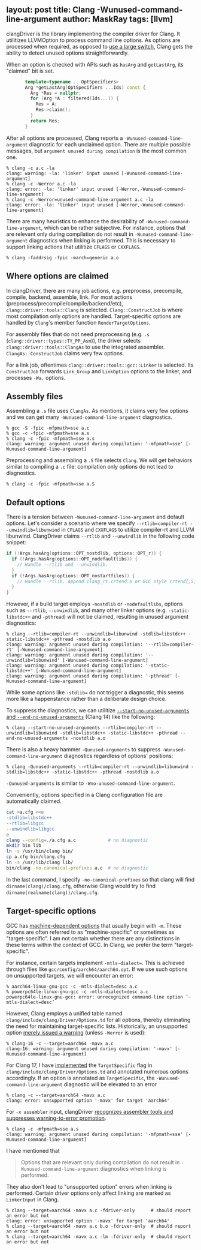 layout: post
title: Clang -Wunused-command-line-argument
author: MaskRay
tags: [llvm]
---

clangDriver is the library implementing the compiler driver for Clang.
It utilitizes LLVMOption to process command line options.
As options are processed when required, as opposed to [use a large switch](/blog/2020-10-03-llvm-command-line-processing), Clang gets the ability to detect unused options straightforwardly.

<!-- more -->

When an option is checked with APIs such as `hasArg` and `getLastArg`, its "claimed" bit is set.
```cpp
       template<typename ...OptSpecifiers>
       Arg *getLastArg(OptSpecifiers ...Ids) const {
         Arg *Res = nullptr;
         for (Arg *A : filtered(Ids...)) {
           Res = A;
           Res->claim();
         }
         return Res;
       }
```

After all options are processed, Clang reports a `-Wunused-command-line-argument` diagnostic for each unclaimed option.
There are multiple possible messages, but `argument unused during compilation` is the most common one.
```
% clang -c a.c -la
clang: warning: -la: 'linker' input unused [-Wunused-command-line-argument]
% clang -c -Werror a.c -la
clang: error: -la: 'linker' input unused [-Werror,-Wunused-command-line-argument]
% clang -c -Werror=unused-command-line-argument a.c -la
clang: error: -la: 'linker' input unused [-Werror,-Wunused-command-line-argument]
```

There are many heuristics to enhance the desirability of `-Wunused-command-line-argument`, which can be rather subjective.
For instance, options that are relevant only during compilation do not result in `-Wunused-command-line-argument` diagnostics when linking is performed.
This is necessary to support linking actions that utilitize `CFLAGS` or `CXXFLAGS`.
```
% clang -faddrsig -fpic -march=generic a.o
```

## Where options are claimed

In clangDriver, there are many job actions, e.g. preprocess, precompile, compile, backend, assemble, link.
For most actions (preprocess/precompile/compile/backend/etc), `clang::driver::tools::Clang` is selected.
`Clang::ConstructJob` is where most compilation only options are handled.
Target-specific options are handled by `Clang`'s member function `RenderTargetOptions`.

For assembly files that do not need preprocessing (e.g. `.s` (`clang::driver::types::TY_PP_Asm`)), the driver selects `clang::driver::tools::ClangAs` to use the integrated assembler.
`ClangAs::ConstructJob` claims very few options.

For a link job, oftentimes `clang::driver::tools::gcc::Linker` is selected.
Its `ConstructJob` forwards `Link_Group` and `LinkOption` options to the linker, and processes `-Wa,` options.

## Assembly files

Assembling a `.s` file uses `ClangAs`. As mentions, it claims very few options and we can get many `-Wunused-command-line-argument` diagnostics.
```
% gcc -S -fpic -mfpmath=sse a.c
% gcc -c -fpic -mfpmath=sse a.s
% clang -c -fpic -mfpmath=sse a.s
clang: warning: argument unused during compilation: '-mfpmath=sse' [-Wunused-command-line-argument]
```

Preprocessing and assembling a `.S` file selects `Clang`.
We will get behaviors similar to compiling a `.c` file: compilation only options do not lead to diagnostics.
```
% clang -c -fpic -mfpmath=sse a.S
```

## Default options

There is a tension between `-Wunused-command-line-argument` and default options.
Let's consider a scenario where we specify `--rtlib=compiler-rt --unwindlib=libunwind` in `CFLAGS` and `CXXFLAGS` to utilize compiler-rt and LLVM libunwind.
ClangDriver claims `--rtlib` and `--unwindlib` in the following code snippet:
```cpp
if (!Args.hasArg(options::OPT_nostdlib, options::OPT_r)) {
  if (!Args.hasArg(options::OPT_nodefaultlibs)) {
    // Handle --rtlib and --unwindlib.
  }
  if (!Args.hasArg(options::OPT_nostartfiles)) {
    // Handle --rtlib. Append clang_rt.crtend.o or GCC style crtend{,S,T}.o
  }
}
```

However, if a build target employs `-nostdlib` or `-nodefaultlibs`, options such as `--rtlib`, `--unwindlib`, and many other linker options (e.g. `-static-libstdc++` and `-pthread`) will not be claimed, resulting in unused argument diagnostics:
```
% clang --rtlib=compiler-rt --unwindlib=libunwind -stdlib=libstdc++ -static-libstdc++ -pthread -nostdlib a.o
clang: warning: argument unused during compilation: '--rtlib=compiler-rt' [-Wunused-command-line-argument]
clang: warning: argument unused during compilation: '--unwindlib=libunwind' [-Wunused-command-line-argument]
clang: warning: argument unused during compilation: '-static-libstdc++' [-Wunused-command-line-argument]
clang: warning: argument unused during compilation: '-pthread' [-Wunused-command-line-argument]
```

While some options like `-stdlib=` do not trigger a diagnostic, this seems more like a happenstance rather than a deliberate design choice.

To suppress the diagnostics, we can utilitize [`--start-no-unused-arguments` and `--end-no-unused-arguments`](https://reviews.llvm.org/D116503) (Clang 14) like the following:
```
% clang --start-no-unused-arguments --rtlib=compiler-rt --unwindlib=libunwind -stdlib=libstdc++ -static-libstdc++ -pthread --end-no-unused-arguments -nostdlib a.o
```

There is also a heavy hammer `-Qunused-arguments` to suppress `-Wunused-command-line-argument` diagnostics regardless of options' positions:
```
% clang -Qunused-arguments --rtlib=compiler-rt --unwindlib=libunwind -stdlib=libstdc++ -static-libstdc++ -pthread -nostdlib a.o
```

`-Qunused-arguments` is similar to `-Wno-unused-command-line-argument`.

Conveniently, options specified in a Clang configuration file are automatically claimed.

```sh
cat >a.cfg <<e
-stdlib=libstdc++
--rtlib=libgcc
--unwindlib=libgcc
e
clang --config=./a.cfg a.c            # no diagnostic
mkdir bin lib
ln -s /usr/bin/clang bin/
cp a.cfg bin/clang.cfg
ln -s /usr/lib/clang lib/
bin/clang -no-canonical-prefixes a.c  # no diagnostic
```

In the last command, I specify `-no-canonical-prefixes` so that clang will find `dirname(clang)/clang.cfg`, otherwise Clang would try to find `dirname(realname(clang))/clang.cfg`.

## Target-specific options

GCC has [machine-dependent options](https://gcc.gnu.org/onlinedocs/gcc/Submodel-Options.html) that usually begin with `-m`.
These options are often referred to as "machine-specific" or sometimes as "target-specific".
I am not certain whether there are any distinctions in these terms within the context of GCC.
In Clang, we prefer the term "target-specific".

For instance, certain targets implement `-mtls-dialect=`.
This is achieved through files like `gcc/config/aarch64/aarch64.opt`. If we use such options on unsupported targets, we will encounter an error:

```
% aarch64-linux-gnu-gcc -c -mtls-dialect=desc a.c
% powerpc64le-linux-gnu-gcc -c -mtls-dialect=desc a.c
powerpc64le-linux-gnu-gcc: error: unrecognized command-line option ‘-mtls-dialect=desc’
```

However, Clang employs a unified table named `clang/include/clang/Driver/Options.td` for all options, thereby eliminating the need for maintaining target-specific lists.
Historically, an unsupported option [merely issued a warning](https://github.com/llvm/llvm-project/issues/64632) (unless `-Werror` is used):
```
% clang-16 -c --target=aarch64 -mavx a.c
clang-16: warning: argument unused during compilation: '-mavx' [-Wunused-command-line-argument]
```

For Clang 17, I have [implemented](https://reviews.llvm.org/D151590) the `TargetSpecific` flag in `clang/include/clang/Driver/Options.td` and annotated numerous options accordingly.
If an option is annotated as `TargetSpecific`, the `-Wunused-command-line-argument` diagnostic will be elevated to an error
```
% clang -c --target=aarch64 -mavx a.c
clang: error: unsupported option '-mavx' for target 'aarch64'
```

For `-x assembler` input, clangDriver [recognizes assembler tools and suppresses warning-to-error promotion](https://reviews.llvm.org/D159173).
```
% clang -c -mfpmath=sse a.s
clang: warning: argument unused during compilation: '-mfpmath=sse' [-Wunused-command-line-argument]
```

I have mentioned that

> Options that are relevant only during compilation do not result in `-Wunused-command-line-argument` diagnostics when linking is performed.

They also don't lead to "unsupported option" errors when linking is performed.
Certain driver options only affect linking are marked as `LinkerInput` in Clang.

```
% clang --target=aarch64 -mavx a.c -fdriver-only      # should report an error but not
clang: error: unsupported option '-mavx' for target 'aarch64'
% clang --target=aarch64 -mavx a.c b.o -fdriver-only  # should report an error but not
% clang --target=aarch64 -mavx a.c -lm -fdriver-only  # should report an error but not
```
